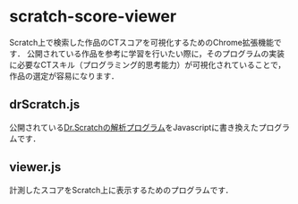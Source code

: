 # scratch-score-viewer
Scratch上で検索した作品のCTスコアを可視化するためのChrome拡張機能です．
公開されている作品を参考に学習を行いたい際に，そのプログラムの実装に必要なCTスキル（プログラミング的思考能力）が可視化されていることで，作品の選定が容易になります．


## drScratch.js
公開されている[Dr.Scratchの解析プログラム](https://github.com/AngelaVargas/drscratchv3)をJavascriptに書き換えたプログラムです．

## viewer.js
計測したスコアをScratch上に表示するためのプログラムです．

